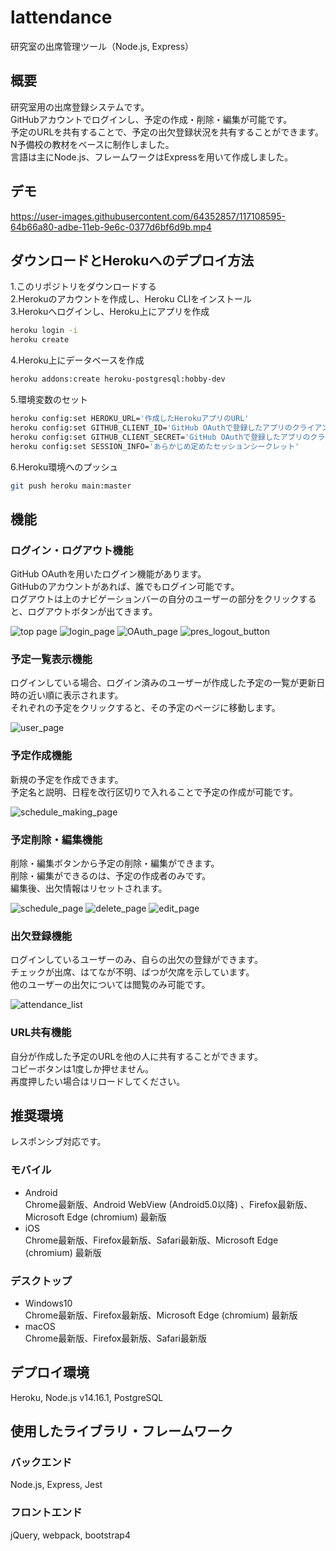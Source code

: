 # lattendance
研究室の出席管理ツール（Node.js, Express）

## 概要
研究室用の出席登録システムです。  
GitHubアカウントでログインし、予定の作成・削除・編集が可能です。  
予定のURLを共有することで、予定の出欠登録状況を共有することができます。  
N予備校の教材をベースに制作しました。  
言語は主にNode.js、フレームワークはExpressを用いて作成しました。

## デモ
https://user-images.githubusercontent.com/64352857/117108595-64b66a80-adbe-11eb-9e6c-0377d6bf6d9b.mp4

## ダウンロードとHerokuへのデプロイ方法
1.このリポジトリをダウンロードする  
2.Herokuのアカウントを作成し、Heroku CLIをインストール  
3.Herokuへログインし、Heroku上にアプリを作成  
```bash
heroku login -i  
heroku create
```
4.Heroku上にデータベースを作成  
```bash  
heroku addons:create heroku-postgresql:hobby-dev
```
5.環境変数のセット  
```bash
heroku config:set HEROKU_URL='作成したHerokuアプリのURL'  
heroku config:set GITHUB_CLIENT_ID='GitHub OAuthで登録したアプリのクライアントID'  
heroku config:set GITHUB_CLIENT_SECRET='GitHub OAuthで登録したアプリのクライアントシークレット'  
heroku config:set SESSION_INFO='あらかじめ定めたセッションシークレット'
```
6.Heroku環境へのプッシュ  
```bash
git push heroku main:master
```

## 機能
### ログイン・ログアウト機能
GitHub OAuthを用いたログイン機能があります。  
GitHubのアカウントがあれば、誰でもログイン可能です。  
ログアウトは上のナビゲーションバーの自分のユーザーの部分をクリックすると、ログアウトボタンが出てきます。

![top page](https://user-images.githubusercontent.com/64352857/117101549-688fc000-adb1-11eb-8e88-247d52948406.jpg)
![login_page](https://user-images.githubusercontent.com/64352857/117101655-ab519800-adb1-11eb-975a-d51ea1c312a1.jpg)
![OAuth_page](https://user-images.githubusercontent.com/64352857/117101710-c6bca300-adb1-11eb-9aac-b381691de5b3.jpg)
![pres_logout_button](https://user-images.githubusercontent.com/64352857/117101771-e653cb80-adb1-11eb-9467-22d9dad8ab31.jpg)

### 予定一覧表示機能
ログインしている場合、ログイン済みのユーザーが作成した予定の一覧が更新日時の近い順に表示されます。  
それぞれの予定をクリックすると、その予定のページに移動します。  

![user_page](https://user-images.githubusercontent.com/64352857/117101828-05eaf400-adb2-11eb-83ec-3c54399bb276.jpg)

### 予定作成機能
新規の予定を作成できます。  
予定名と説明、日程を改行区切りで入れることで予定の作成が可能です。  

![schedule_making_page](https://user-images.githubusercontent.com/64352857/117101888-24e98600-adb2-11eb-9204-d0d9dde04ced.jpg)

### 予定削除・編集機能
削除・編集ボタンから予定の削除・編集ができます。  
削除・編集ができるのは、予定の作成者のみです。  
編集後、出欠情報はリセットされます。  

![schedule_page](https://user-images.githubusercontent.com/64352857/117101953-3e8acd80-adb2-11eb-9f73-8450e467c870.jpg)
![delete_page](https://user-images.githubusercontent.com/64352857/117101969-45194500-adb2-11eb-8d58-5b3887e80f9c.jpg)
![edit_page](https://user-images.githubusercontent.com/64352857/117101975-49ddf900-adb2-11eb-82e1-79adeadb1afa.jpg)

### 出欠登録機能
ログインしているユーザーのみ、自らの出欠の登録ができます。  
チェックが出席、はてなが不明、ばつが欠席を示しています。  
他のユーザーの出欠については閲覧のみ可能です。  

![attendance_list](https://user-images.githubusercontent.com/64352857/117102229-dc7e9800-adb2-11eb-94f5-40ee506b61d7.jpg)

### URL共有機能
自分が作成した予定のURLを他の人に共有することができます。  
コピーボタンは1度しか押せません。  
再度押したい場合はリロードしてください。

## 推奨環境
レスポンシブ対応です。
### モバイル
- Android  
Chrome最新版、Android WebView (Android5.0以降) 、Firefox最新版、Microsoft Edge (chromium) 最新版  
- iOS  
Chrome最新版、Firefox最新版、Safari最新版、Microsoft Edge (chromium) 最新版
### デスクトップ
- Windows10  
Chrome最新版、Firefox最新版、Microsoft Edge (chromium) 最新版   
- macOS  
Chrome最新版、Firefox最新版、Safari最新版

## デプロイ環境
Heroku, Node.js v14.16.1, PostgreSQL

## 使用したライブラリ・フレームワーク
### バックエンド
Node.js, Express, Jest
### フロントエンド
jQuery, webpack, bootstrap4
